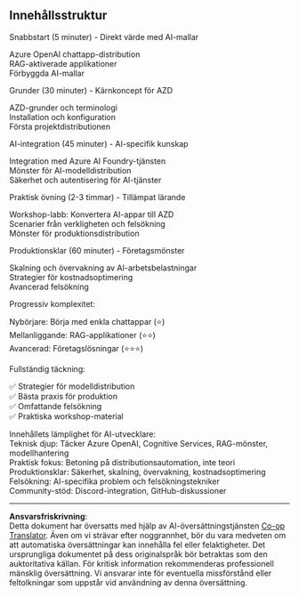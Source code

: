 <!--
CO_OP_TRANSLATOR_METADATA:
{
  "original_hash": "f043362c5ed91c41a815609e4f16bd48",
  "translation_date": "2025-09-12T21:31:50+00:00",
  "source_file": "course-outline.md",
  "language_code": "sv"
}
-->
## Innehållsstruktur

Snabbstart (5 minuter) - Direkt värde med AI-mallar

Azure OpenAI chattapp-distribution  
RAG-aktiverade applikationer  
Förbyggda AI-mallar  

Grunder (30 minuter) - Kärnkoncept för AZD

AZD-grunder och terminologi  
Installation och konfiguration  
Första projektdistributionen  

AI-integration (45 minuter) - AI-specifik kunskap

Integration med Azure AI Foundry-tjänsten  
Mönster för AI-modelldistribution  
Säkerhet och autentisering för AI-tjänster  

Praktisk övning (2-3 timmar) - Tillämpat lärande

Workshop-labb: Konvertera AI-appar till AZD  
Scenarier från verkligheten och felsökning  
Mönster för produktionsdistribution  

Produktionsklar (60 minuter) - Företagsmönster

Skalning och övervakning av AI-arbetsbelastningar  
Strategier för kostnadsoptimering  
Avancerad felsökning  

Progressiv komplexitet:

Nybörjare: Börja med enkla chattappar (⭐)  
Mellanliggande: RAG-applikationer (⭐⭐)  
Avancerad: Företagslösningar (⭐⭐⭐)  

Fullständig täckning:

✅ Strategier för modelldistribution  
✅ Bästa praxis för produktion  
✅ Omfattande felsökning  
✅ Praktiska workshop-material  

Innehållets lämplighet för AI-utvecklare:  
Teknisk djup: Täcker Azure OpenAI, Cognitive Services, RAG-mönster, modellhantering  
Praktisk fokus: Betoning på distributionsautomation, inte teori  
Produktionsklar: Säkerhet, skalning, övervakning, kostnadsoptimering  
Felsökning: AI-specifika problem och felsökningstekniker  
Community-stöd: Discord-integration, GitHub-diskussioner  

---

**Ansvarsfriskrivning**:  
Detta dokument har översatts med hjälp av AI-översättningstjänsten [Co-op Translator](https://github.com/Azure/co-op-translator). Även om vi strävar efter noggrannhet, bör du vara medveten om att automatiska översättningar kan innehålla fel eller felaktigheter. Det ursprungliga dokumentet på dess originalspråk bör betraktas som den auktoritativa källan. För kritisk information rekommenderas professionell mänsklig översättning. Vi ansvarar inte för eventuella missförstånd eller feltolkningar som uppstår vid användning av denna översättning.